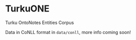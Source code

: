 # TurkuONE

Turku OntoNotes Entities Corpus

Data in CoNLL format in `data/conll`, more info coming soon!
